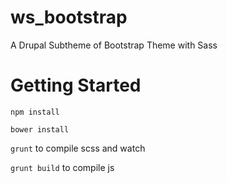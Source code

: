 ws_bootstrap
============

A Drupal Subtheme of Bootstrap Theme with Sass


Getting Started
===============

`npm install`

`bower install`

`grunt` to compile scss and watch

`grunt build` to compile js
